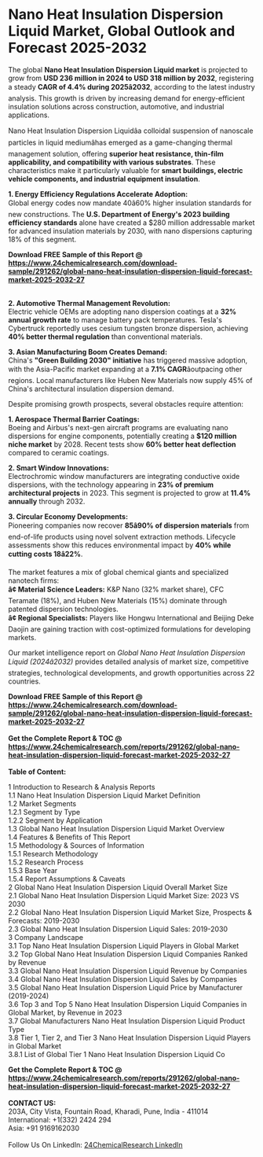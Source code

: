 <h1>Nano Heat Insulation Dispersion Liquid Market, Global Outlook and Forecast 2025-2032</h1><p>The global <strong>Nano Heat Insulation Dispersion Liquid market</strong> is projected to grow from <strong>USD 236 million in 2024 to USD 318 million by 2032</strong>, registering a steady <strong>CAGR of 4.4% during 2025â2032</strong>, according to the latest industry analysis. This growth is driven by increasing demand for energy-efficient insulation solutions across construction, automotive, and industrial applications.</p><p>Nano Heat Insulation Dispersion Liquidâa colloidal suspension of nanoscale particles in liquid mediumâhas emerged as a game-changing thermal management solution, offering <strong>superior heat resistance, thin-film applicability, and compatibility with various substrates</strong>. These characteristics make it particularly valuable for <strong>smart buildings, electric vehicle components, and industrial equipment insulation</strong>.</p><p><strong>1. Energy Efficiency Regulations Accelerate Adoption:</strong><br>
Global energy codes now mandate 40â60% higher insulation standards for new constructions. The <strong>U.S. Department of Energy's 2023 building efficiency standards</strong> alone have created a $280 million addressable market for advanced insulation materials by 2030, with nano dispersions capturing 18% of this segment.</p><div><b>Download FREE Sample of this Report @ 
            <a href="https://www.24chemicalresearch.com/download-sample/291262/global-nano-heat-insulation-dispersion-liquid-forecast-market-2025-2032-27">
            https://www.24chemicalresearch.com/download-sample/291262/global-nano-heat-insulation-dispersion-liquid-forecast-market-2025-2032-27</a></b></div><br><p><strong>2. Automotive Thermal Management Revolution:</strong><br>
Electric vehicle OEMs are adopting nano dispersion coatings at a <strong>32% annual growth rate</strong> to manage battery pack temperatures. Tesla's Cybertruck reportedly uses cesium tungsten bronze dispersion, achieving <strong>40% better thermal regulation</strong> than conventional materials.</p><p><strong>3. Asian Manufacturing Boom Creates Demand:</strong><br>
China's <strong>"Green Building 2030" initiative</strong> has triggered massive adoption, with the Asia-Pacific market expanding at a <strong>7.1% CAGR</strong>âoutpacing other regions. Local manufacturers like Huben New Materials now supply 45% of China's architectural insulation dispersion demand.</p><p>Despite promising growth prospects, several obstacles require attention:</p><p><strong>1. Aerospace Thermal Barrier Coatings:</strong><br>
Boeing and Airbus's next-gen aircraft programs are evaluating nano dispersions for engine components, potentially creating a <strong>$120 million niche market</strong> by 2028. Recent tests show <strong>60% better heat deflection</strong> compared to ceramic coatings.</p><p><strong>2. Smart Window Innovations:</strong><br>
Electrochromic window manufacturers are integrating conductive oxide dispersions, with the technology appearing in <strong>23% of premium architectural projects</strong> in 2023. This segment is projected to grow at <strong>11.4% annually</strong> through 2032.</p><p><strong>3. Circular Economy Developments:</strong><br>
Pioneering companies now recover <strong>85â90% of dispersion materials</strong> from end-of-life products using novel solvent extraction methods. Lifecycle assessments show this reduces environmental impact by <strong>40% while cutting costs 18â22%</strong>.</p><p>The market features a mix of global chemical giants and specialized nanotech firms:
<br><strong>â¢ Material Science Leaders:</strong> K&amp;P Nano (32% market share), CFC Teramate (18%), and Huben New Materials (15%) dominate through patented dispersion technologies.
<br><strong>â¢ Regional Specialists:</strong> Players like Hongwu International and Beijing Deke Daojin are gaining traction with cost-optimized formulations for developing markets.</p><p>Our market intelligence report on <em>Global Nano Heat Insulation Dispersion Liquid (2024â2032)</em> provides detailed analysis of market size, competitive strategies, technological developments, and growth opportunities across 22 countries.</p><div><b>Download FREE Sample of this Report @ 
            <a href="https://www.24chemicalresearch.com/download-sample/291262/global-nano-heat-insulation-dispersion-liquid-forecast-market-2025-2032-27">
            https://www.24chemicalresearch.com/download-sample/291262/global-nano-heat-insulation-dispersion-liquid-forecast-market-2025-2032-27</a></b></div><br><div><b>Get the Complete Report & TOC @ 
            <a href="https://www.24chemicalresearch.com/reports/291262/global-nano-heat-insulation-dispersion-liquid-forecast-market-2025-2032-27">
            https://www.24chemicalresearch.com/reports/291262/global-nano-heat-insulation-dispersion-liquid-forecast-market-2025-2032-27</a></b></div><br>
            <b>Table of Content:</b><p>1 Introduction to Research & Analysis Reports<br />
 1.1 Nano Heat Insulation Dispersion Liquid Market Definition<br />
 1.2 Market Segments<br />
 1.2.1 Segment by Type<br />
 1.2.2 Segment by Application<br />
 1.3 Global Nano Heat Insulation Dispersion Liquid Market Overview<br />
 1.4 Features & Benefits of This Report<br />
 1.5 Methodology & Sources of Information<br />
 1.5.1 Research Methodology<br />
 1.5.2 Research Process<br />
 1.5.3 Base Year<br />
 1.5.4 Report Assumptions & Caveats<br />
2 Global Nano Heat Insulation Dispersion Liquid Overall Market Size<br />
 2.1 Global Nano Heat Insulation Dispersion Liquid Market Size: 2023 VS 2030<br />
 2.2 Global Nano Heat Insulation Dispersion Liquid Market Size, Prospects & Forecasts: 2019-2030<br />
 2.3 Global Nano Heat Insulation Dispersion Liquid Sales: 2019-2030<br />
3 Company Landscape<br />
 3.1 Top Nano Heat Insulation Dispersion Liquid Players in Global Market<br />
 3.2 Top Global Nano Heat Insulation Dispersion Liquid Companies Ranked by Revenue<br />
 3.3 Global Nano Heat Insulation Dispersion Liquid Revenue by Companies<br />
 3.4 Global Nano Heat Insulation Dispersion Liquid Sales by Companies<br />
 3.5 Global Nano Heat Insulation Dispersion Liquid Price by Manufacturer (2019-2024)<br />
 3.6 Top 3 and Top 5 Nano Heat Insulation Dispersion Liquid Companies in Global Market, by Revenue in 2023<br />
 3.7 Global Manufacturers Nano Heat Insulation Dispersion Liquid Product Type<br />
 3.8 Tier 1, Tier 2, and Tier 3 Nano Heat Insulation Dispersion Liquid Players in Global Market<br />
 3.8.1 List of Global Tier 1 Nano Heat Insulation Dispersion Liquid Co</p><div><b>Get the Complete Report & TOC @ 
            <a href="https://www.24chemicalresearch.com/reports/291262/global-nano-heat-insulation-dispersion-liquid-forecast-market-2025-2032-27">
            https://www.24chemicalresearch.com/reports/291262/global-nano-heat-insulation-dispersion-liquid-forecast-market-2025-2032-27</a></b></div><br><b>CONTACT US:</b><br>
            203A, City Vista, Fountain Road, Kharadi, Pune, India - 411014<br>
            International: +1(332) 2424 294<br>
            Asia: +91 9169162030 <br><br>
            Follow Us On LinkedIn: <a href="https://www.linkedin.com/company/24chemicalresearch/">24ChemicalResearch LinkedIn</a>